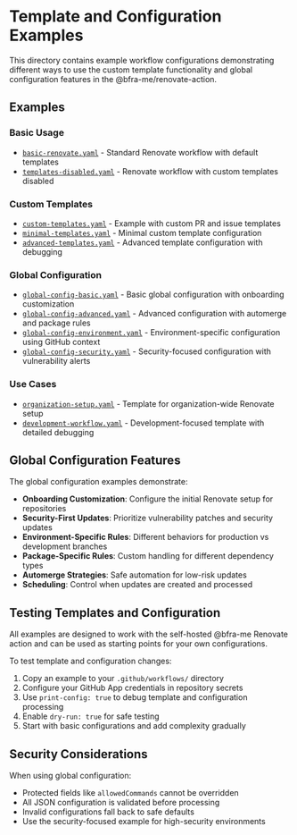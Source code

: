 # Template and Configuration Examples

This directory contains example workflow configurations demonstrating different ways to use the custom template functionality and global configuration features in the @bfra-me/renovate-action.

## Examples

### Basic Usage

- [`basic-renovate.yaml`](./basic-renovate.yaml) - Standard Renovate workflow with default templates
- [`templates-disabled.yaml`](./templates-disabled.yaml) - Renovate workflow with custom templates disabled

### Custom Templates

- [`custom-templates.yaml`](./custom-templates.yaml) - Example with custom PR and issue templates
- [`minimal-templates.yaml`](./minimal-templates.yaml) - Minimal custom template configuration
- [`advanced-templates.yaml`](./advanced-templates.yaml) - Advanced template configuration with debugging

### Global Configuration

- [`global-config-basic.yaml`](./global-config-basic.yaml) - Basic global configuration with onboarding customization
- [`global-config-advanced.yaml`](./global-config-advanced.yaml) - Advanced configuration with automerge and package rules
- [`global-config-environment.yaml`](./global-config-environment.yaml) - Environment-specific configuration using GitHub context
- [`global-config-security.yaml`](./global-config-security.yaml) - Security-focused configuration with vulnerability alerts

### Use Cases

- [`organization-setup.yaml`](./organization-setup.yaml) - Template for organization-wide Renovate setup
- [`development-workflow.yaml`](./development-workflow.yaml) - Development-focused template with detailed debugging

## Global Configuration Features

The global configuration examples demonstrate:

- **Onboarding Customization**: Configure the initial Renovate setup for repositories
- **Security-First Updates**: Prioritize vulnerability patches and security updates
- **Environment-Specific Rules**: Different behaviors for production vs development branches
- **Package-Specific Rules**: Custom handling for different dependency types
- **Automerge Strategies**: Safe automation for low-risk updates
- **Scheduling**: Control when updates are created and processed

## Testing Templates and Configuration

All examples are designed to work with the self-hosted @bfra-me Renovate action and can be used as starting points for your own configurations.

To test template and configuration changes:

1. Copy an example to your `.github/workflows/` directory
2. Configure your GitHub App credentials in repository secrets
3. Use `print-config: true` to debug template and configuration processing
4. Enable `dry-run: true` for safe testing
5. Start with basic configurations and add complexity gradually

## Security Considerations

When using global configuration:

- Protected fields like `allowedCommands` cannot be overridden
- All JSON configuration is validated before processing
- Invalid configurations fall back to safe defaults
- Use the security-focused example for high-security environments
